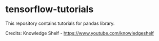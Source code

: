 # tensorflow-tutorials
This repository contains tutorials for pandas library.

Credits: Knowledge Shelf - https://www.youtube.com/knowledgeshelf
